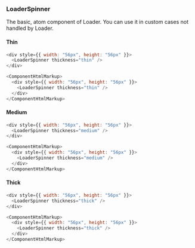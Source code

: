 ### LoaderSpinner

The basic, atom component of Loader. You can use it in custom cases not handled by Loader.

#### Thin

```js
<div style={{ width: "56px", height: "56px" }}>
  <LoaderSpinner thickness="thin" />
</div>
```

```js noeditor
<ComponentHtmlMarkup>
  <div style={{ width: "56px", height: "56px" }}>
    <LoaderSpinner thickness="thin" />
  </div>
</ComponentHtmlMarkup>
```

#### Medium

```js
<div style={{ width: "56px", height: "56px" }}>
  <LoaderSpinner thickness="medium" />
</div>
```

```js noeditor
<ComponentHtmlMarkup>
  <div style={{ width: "56px", height: "56px" }}>
    <LoaderSpinner thickness="medium" />
  </div>
</ComponentHtmlMarkup>
```

#### Thick

```js
<div style={{ width: "56px", height: "56px" }}>
  <LoaderSpinner thickness="thick" />
</div>
```

```js noeditor
<ComponentHtmlMarkup>
  <div style={{ width: "56px", height: "56px" }}>
    <LoaderSpinner thickness="thick" />
  </div>
</ComponentHtmlMarkup>
```
